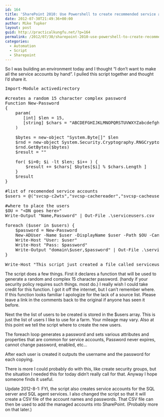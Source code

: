 ```yaml
---
id: 164
title: 'SharePoint 2010: Use Powershell to create recommended service accounts for SharePoint 2010'
date: 2012-07-30T21:49:36+00:00
author: Mike Tupker
layout: post
guid: http://practicalkungfu.net/?p=164
permalink: /2012/07/30/sharepoint-2010-use-powershell-to-create-recommended-service-accounts-for-sharepoint-2010/
categories:
  - Automation
  - Script
  - Sharepoint
---
```

So I was building an environment today and I thought &#8220;I don&#8217;t want to make all the service accounts by hand&#8221;. I pulled this script together and thought I&#8217;d share it.

<pre class="brush: powershell; gutter: false">Import-Module activedirectory

#creates a random 15 character complex password
Function New-Password
{
    param( 
	   [int] $len = 15,
	   [string] $chars = "ABCDEFGHIJKLMNOPQRSTUVWXYZabcdefghijklmnopqrstuvwxyz0123456789_!@#$%^&*()_"
    )

    $bytes = new-object "System.Byte[]" $len
    $rnd = new-object System.Security.Cryptography.RNGCryptoServiceProvider
    $rnd.GetBytes($bytes)
    $result = ""

    for( $i=0; $i -lt $len; $i++ ) {
    	$result += $chars[ $bytes[$i] % $chars.Length ]	
    }
    $result
}

#list of recomended service accounts
$users = @("svcsp-c2wts","svcsp-cachereader","svcsp-cacheuser","svcsp-crawl","svcsp-farm","svcsp-search","svcsp-serviceapps","svcsp-WA","svcsp-SQLServer","svcsp-SQLAgent","svcsp-userprofile")

#where to place the users
$OU = "&lt;DN goes here&gt;"
Write-Output "Name,Password" | Out-File .\serviceusers.csv

foreach ($user in $users) {
    $password = New-Password
    New-ADUser -Name $user -DisplayName $user -Path $OU -CannotChangePassword:$True -PasswordNeverExpires:$True -enable:$True -accountPassword (ConvertTo-SecureString -AsPlainText $password -Force) -PassThru -WhatIf:$true
    Write-Host "User: $user"
    Write-Host "Pass: $password"
    Write-Output "domain\$user,$password" | Out-File .\serviceusers.csv -Append
}

Write-Host "This script just created a file called serviceuser.csv. It can be used in the script to add the managed accounts to sharepoint."</pre>

The script does a few things. First it declares a function that will be used to generate a random and complex 15 character password. (handy if your security policy requires such things. most do.) I really wish I could take credit for this function. I got it off the internet, but I can&#8217;t remember where. If this function looks familiar I apologize for the lack of a source list. Please leave a link in the comments back to the original if anyone has seen it before.

Next the the list of users to be created is stored in the $users array. This is just the list of users I like to use for a farm. Your mileage may vary. Also at this point we tell the script where to create the new users.

The foreach loop generates a password and sets various attributes and properties that are common for service accounts, Password never expires, cannot change password, enabled, etc&#8230;

After each user is created it outputs the username and the password for each copying.

There is more I could probably do with this, like create security groups, but the situation I needed this for today didn&#8217;t really call for that. Anyway I hope someone finds it useful.

Update 2012-8-1: FYI, the script also creates service accounts for the SQL server and SQL agent services. I also changed the script so that it will create a CSV file of the account names and passwords. That CSV file can then be used to add the managed accounts into SharePoint. (Probably more on that later.)

&nbsp;